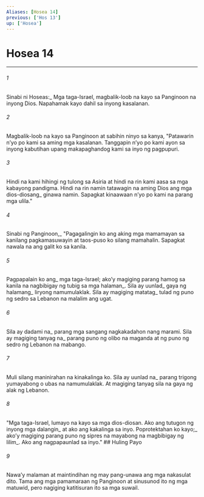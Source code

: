 ```yaml
---
Aliases: [Hosea 14]
previous: ['Hos 13']
up: ['Hosea']
---
```

# Hosea 14

***






















###### 1 










Sinabi ni Hoseas:_ Mga taga-Israel, magbalik-loob na kayo sa Panginoon na inyong Dios. Napahamak kayo dahil sa inyong kasalanan. 





















###### 2 










Magbalik-loob na kayo sa Panginoon at sabihin ninyo sa kanya, "Patawarin nʼyo po kami sa aming mga kasalanan. Tanggapin nʼyo po kami ayon sa inyong kabutihan upang makapaghandog kami sa inyo ng pagpupuri. 





















###### 3 










Hindi na kami hihingi ng tulong sa Asiria at hindi na rin kami aasa sa mga kabayong pandigma. Hindi na rin namin tatawagin na aming Dios ang mga dios-diosang_ ginawa namin. Sapagkat kinaawaan nʼyo po kami na parang mga ulila." 





















###### 4 










Sinabi ng Panginoon,_ "Pagagalingin ko ang aking mga mamamayan sa kanilang pagkamasuwayin at taos-puso ko silang mamahalin. Sapagkat nawala na ang galit ko sa kanila. 





















###### 5 










Pagpapalain ko ang_ mga taga-Israel; akoʼy magiging parang hamog sa kanila na nagbibigay ng tubig sa mga halaman_. Sila ay uunlad_ gaya ng halamang_ liryong namumulaklak. Sila ay magiging matatag_ tulad ng puno ng sedro sa Lebanon na malalim ang ugat. 





















###### 6 










Sila ay dadami na_ parang mga sangang nagkakadahon nang marami. Sila ay magiging tanyag na_ parang puno ng olibo na maganda at ng puno ng sedro ng Lebanon na mabango. 





















###### 7 










Muli silang maninirahan na kinakalinga ko. Sila ay uunlad na_ parang trigong yumayabong o ubas na namumulaklak. At magiging tanyag sila na gaya ng alak ng Lebanon. 





















###### 8 










"Mga taga-Israel, lumayo na kayo sa mga dios-diosan. Ako ang tutugon ng inyong mga dalangin_ at ako ang kakalinga sa inyo. Poprotektahan ko kayo;_ akoʼy magiging parang puno ng sipres na mayabong na magbibigay ng lilim_. Ako ang nagpapaunlad sa inyo." ## Huling Payo 





















###### 9 










Nawaʼy malaman at maintindihan ng may pang-unawa ang mga nakasulat dito. Tama ang mga pamamaraan ng Panginoon at sinusunod ito ng mga matuwid, pero nagiging katitisuran ito sa mga suwail.
